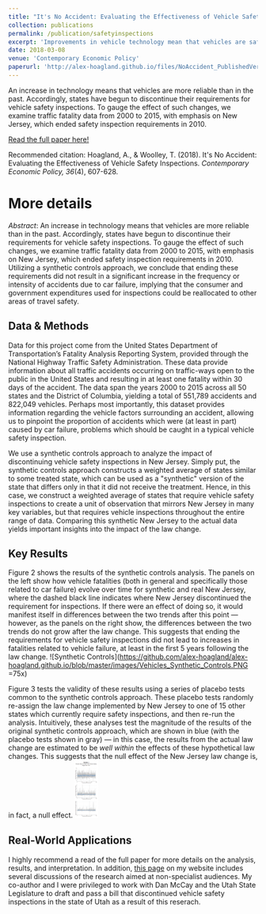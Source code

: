 ```yaml
---
title: "It's No Accident: Evaluating the Effectiveness of Vehicle Safety Inspections"
collection: publications
permalink: /publication/safetyinspections
excerpt: 'Improvements in vehicle technology mean that vehicles are safer and more reliable than in the past. Accordingly, some states have begun to discontinue their requirements for vehicle safety inspections. To gauge the effect of these policy changes, we examine traffic fatality data from 2000 to 2015, using a synthetic controls analysis with emphasis on New Jersey, which ended its inspection requirements in 2010.'
date: 2018-03-08
venue: 'Contemporary Economic Policy'
paperurl: 'http://alex-hoagland.github.io/files/NoAccident_PublishedVersion.pdf'
---
```


An increase in technology means that vehicles are more reliable than in the past. Accordingly, states have begun to discontinue their requirements for vehicle safety inspections. To gauge the effect of such changes, we examine traffic fatality data from 2000 to 2015, with emphasis on New Jersey, which ended safety inspection requirements in 2010.

[Read the full paper here!](http://alex-hoagland.github.io/files/NoAccident_PublishedVersion.pdf)

Recommended citation: Hoagland, A., & Woolley, T. (2018). It's No Accident: Evaluating the Effectiveness of Vehicle Safety Inspections. *Contemporary Economic Policy, 36*(4), 607-628.

More details
=====
*Abstract*: An increase in technology means that vehicles are more reliable than in the past. Accordingly, states have begun to discontinue their requirements for vehicle safety inspections. To gauge the effect of such changes, we examine traffic fatality data from 2000 to 2015, with emphasis on New Jersey, which ended safety inspection requirements in 2010. Utilizing a synthetic controls approach, we conclude that ending these requirements did not result in a significant increase in the frequency or intensity of accidents due to car failure, implying that the consumer and government expenditures used for inspections could be reallocated to other areas of travel safety.

Data & Methods
-----
Data for this project come from the United States Department of Transportation’s Fatality Analysis Reporting System, provided through the National Highway Traffic Safety Administration. These data provide information about all traffic accidents occurring on traffic-ways open to the public in the United States and resulting in at least one fatality within 30 days of the accident. The data span the years 2000 to 2015 across all 50 states and the District of Columbia, yielding a total of 551,789 accidents and 822,049 vehicles. Perhaps most importantly, this dataset provides information regarding the vehicle factors surrounding an accident, allowing us to pinpoint the proportion of accidents which were (at least in part) caused by car failure, problems which should be caught in a typical vehicle safety
inspection. 

We use a synthetic controls approach to analyze the impact of discontinuing vehicle safety inspections in New Jersey. Simply put, the synthetic controls approach constructs a weighted average of states similar to some treated state, which can be used as a "synthetic" version of the state that differs only in that it did not receive the treatment. Hence, in this case, we construct a weighted average of states that require vehicle safety inspections to create a unit of observation that mirrors New Jersey in many key variables, but that requires vehicle inspections throughout the entire range of data. Comparing this synthetic New Jersey to the actual data yields important insights into the impact of the law change. 

Key Results
-----
Figure 2 shows the results of the synthetic controls analysis. The panels on the left show how vehicle fatalities (both in general and specifically those related to car failure) evolve over time for synthetic and real New Jersey, where the dashed black line indicates where New Jersey discontinued the requirement for inspections. If there were an effect of doing so, it would manifest itself in differences between the two trends after this point &mdash; however, as the panels on the right show, the differences between the two trends do not grow after the law change. This suggests that ending the requirements for vehicle safety inspections did not lead to increases in fatalities related to vehicle failure, at least in the first 5 years following the law change.
![Synthetic Controls](https://github.com/alex-hoagland/alex-hoagland.github.io/blob/master/images/Vehicles_Synthetic_Controls.PNG =75x)

Figure 3 tests the validity of these results using a series of placebo tests common to the synthetic controls approach. These placebo tests randomly re-assign the law change implemented by New Jersey to one of 15 other states which currently require safety inspections, and then re-run the analysis. Intuitively, these analyses test the magnitude of the results of the original synthetic controls approach, which are shown in blue (with the placebo tests shown in gray) &mdash; in this case, the results from the actual law change are estimated to be *well within* the effects of these hypothetical law changes. This suggests that the null effect of the New Jersey law change is, in fact, a null effect. 
<img src="https://github.com/alex-hoagland/alex-hoagland.github.io/blob/master/images/Vehicles_Placebos.PNG" width="48">

Real-World Applications
-----
I highly recommend a read of the full paper for more details on the analysis, results, and interpretation. In addition, [this page](https://alex-hoagland.github.io/talks/safety-coverage) on my website includes several discussions of the research aimed at non-specialist audiences. My co-author and I were privileged to work with Dan McCay and the Utah State Legislature to draft and pass a bill that discontinued vehicle safety inspections in the state of Utah as a result of this reserach. 
